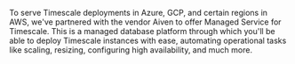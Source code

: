 To serve Timescale deployments in Azure, GCP, and certain regions in AWS,
we've partnered with the vendor Aiven to offer Managed Service for Timescale.
This is a managed database platform through which you'll be able to deploy
Timescale instances with ease, automating operational tasks like scaling,
resizing, configuring high availability, and much more.
